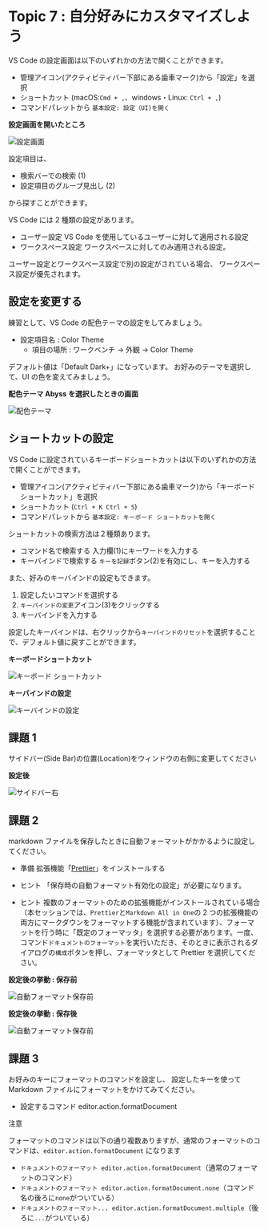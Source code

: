 # Topic 7 : 自分好みにカスタマイズしよう

VS Code の設定画面は以下のいずれかの方法で開くことができます。

- 管理アイコン(アクティビティバー下部にある歯車マーク)から「設定」を選択
- ショートカット (macOS:`Cmd + ,`、windows・Linux: `Ctrl + ,`)
- コマンドパレットから `基本設定: 設定（UI)を開く`

**設定画面を開いたところ**

![設定画面](./img/700_open_setting_02.PNG "設定画面")

設定項目は、

- 検索バーでの検索 (1)
- 設定項目のグループ見出し (2)

から探すことができます。

VS Code には 2 種類の設定があります。

- ユーザー設定
  VS Code を使用しているユーザーに対して適用される設定
- ワークスペース設定
  ワークスペースに対してのみ適用される設定。

ユーザー設定とワークスペース設定で別の設定がされている場合、
ワークスペース設定が優先されます。

## 設定を変更する

練習として、VS Code の配色テーマの設定をしてみましょう。

- 設定項目名 : Color Theme
  - 項目の場所 : ワークベンチ → 外観 → Color Theme

デフォルト値は「Default Dark+」になっています。
お好みのテーマを選択して、UI の色を変えてみましょう。

**配色テーマ Abyss を選択したときの画面**

![配色テーマ](./img/720_setting_colortheme_to_abyss.PNG "配色テーマ")

## ショートカットの設定

VS Code に設定されているキーボードショートカットは以下のいずれかの方法で開くことができます。

- 管理アイコン(アクティビティバー下部にある歯車マーク)から「キーボードショートカット」を選択
- ショートカット (`Ctrl + K Ctrl + S`)
- コマンドパレットから `基本設定: キーボード ショートカットを開く`

ショートカットの検索方法は２種類あります。

- コマンド名で検索する
  入力欄(1)にキーワードを入力する
- キーバインドで検索する
  `キーを記録`ボタン(2)を有効にし、キーを入力する

また、好みのキーバインドの設定もできます。

1. 設定したいコマンドを選択する
1. `キーバインドの変更`アイコン(3)をクリックする
1. キーバインドを入力する

設定したキーバインドは、右クリックから`キーバインドのリセット`を選択することで、デフォルト値に戻すことができます。

**キーボードショートカット**

![キーボード ショートカット](./img/750_keyboard_shortcut.PNG)

**キーバインドの設定**

![キーバインドの設定](./img/760_set_keybind.PNG)

## 課題 1

サイドバー(Side Bar)の位置(Location)をウィンドウの右側に変更してください

**設定後**

![サイドバー右](./img/730_setting_sidebar_on_right.PNG "サイドバー右")

## 課題 2

markdown ファイルを保存したときに自動フォーマットがかかるように設定してください。

- 準備
  拡張機能「[Prettier](https://marketplace.visualstudio.com/items?itemName=esbenp.prettier-vscode)」をインストールする

- ヒント
  「保存時の自動フォーマット有効化の設定」が必要になります。
- ヒント
  複数のフォーマットのための拡張機能がインストールされている場合（本セッションでは、`Prettier`と`Markdown All in One`の 2 つの拡張機能の両方にマークダウンをフォーマットする機能が含まれています）、フォーマットを行う時に「既定のフォーマッタ」を選択する必要があります。一度、コマンド`ドキュメントのフォーマット`を実行いただき、そのときに表示されるダイアログの`構成`ボタンを押し、フォーマッタとして Prettier を選択してください。

**設定後の挙動 : 保存前**

![自動フォーマット保存前](./img/740_setting_format_on_save_before.PNG)

**設定後の挙動 : 保存後**

![自動フォーマット保存前](./img/740_setting_format_on_save_after.PNG)

## 課題 3

お好みのキーにフォーマットのコマンドを設定し、
設定したキーを使って Markdown ファイルにフォーマットをかけてみてください。

- 設定するコマンド
  editor.action.formatDocument

注意

フォーマットのコマンドは以下の通り複数ありますが、通常のフォーマットのコマンドは、`editor.action.formatDocument` になります
- `ドキュメントのフォーマット editor.action.formatDocument`（通常のフォーマットのコマンド）
- `ドキュメントのフォーマット editor.action.formatDocument.none`（コマンド名の後ろに`none`がついている）
- `ドキュメントのフォーマット... editor.action.formatDocument.multiple`（後ろに`...`がついている）
